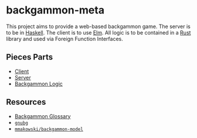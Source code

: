backgammon-meta
===============

This project aims to provide a web-based backgammon game. The server is to be
in [Haskell](https://www.haskell.org/). The client is to use
[Elm](http://elm-lang.org/). All logic is to be contained in a
[Rust](https://www.rust-lang.org/) library and used via Foreign Function
Interfaces.

## Pieces Parts
- [Client](client/README.md)
- [Server](server/README.md)
- [Backgammon Logic](server/backgammon-logic/README.md)

## Resources
- [Backgammon Glossary](http://www.bkgm.com/glossary.html)
- [`gnubg`](https://savannah.gnu.org/cvs/?group=gnubg)
- [`mmakowski/backgammon-model`](https://github.com/mmakowski/backgammon-model)

